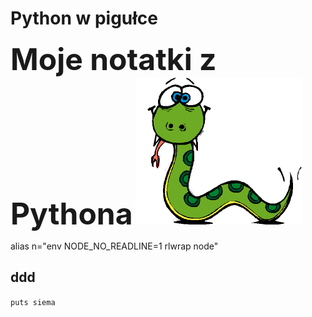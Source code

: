 # Python w pigułce


<font size="14"><b>Moje notatki z Pythona</b></font>
<img src="https://github.com/szewa5/moje-projekt/blob/gh-pages/images/waz.png?raw=true" alt="Tu podaj tekst alternatywny" />

alias n="env NODE_NO_READLINE=1 rlwrap node"

## ddd
```puts siema```

